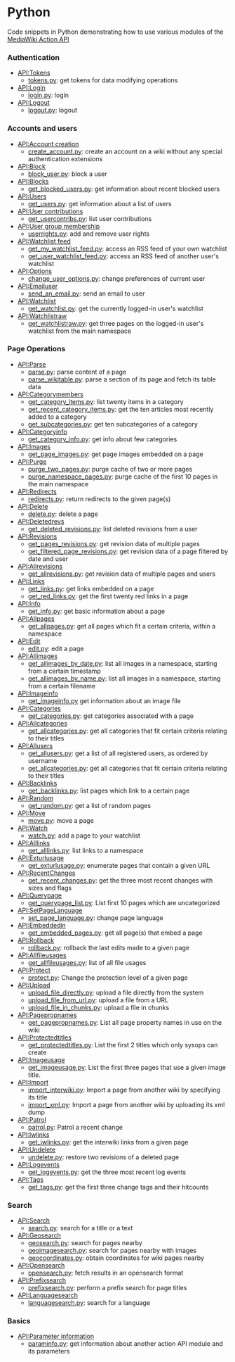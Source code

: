 # Python
Code snippets in Python demonstrating how to use various modules of the [MediaWiki Action API](https://www.mediawiki.org/wiki/API:Main_page)

### Authentication
* [API:Tokens](https://www.mediawiki.org/wiki/API:Tokens)
  * [tokens.py](tokens.py): get tokens for data modifying operations
* [API:Login](https://www.mediawiki.org/wiki/API:Login)
  * [login.py](login.py): login
* [API:Logout](https://www.mediawiki.org/wiki/API:Logout)
  * [logout.py](logout.py): logout

### Accounts and users 
* [API:Account creation](https://www.mediawiki.org/wiki/API:Account_creation)
  *  [create_account.py](create_account.py): create an account on a wiki without any special authentication extensions
* [API:Block](https://www.mediawiki.org/wiki/API:Block)
  *  [block_user.py](block_user.py): block a user
* [API:Blocks](https://www.mediawiki.org/wiki/API:Blocks)
  *  [get_blocked_users.py](get_blocked_users.py): get information about recent blocked users
* [API:Users](https://www.mediawiki.org/wiki/API:Users)
  *  [get_users.py](get_users.py): get information about a list of users
* [API:User contributions](https://www.mediawiki.org/wiki/API:User_contributions)
  *  [get_usercontribs.py](get_usercontribs.py): list user contributions
* [API:User group membership](https://www.mediawiki.org/wiki/API:User_group_membership)
  *  [userrights.py](userrights.py): add and remove user rights
* [API:Watchlist feed](https://www.mediawiki.org/wiki/API:Watchlist_feed)
  * [get_my_watchlist_feed.py](get_my_watchlist_feed.py): access an RSS feed of your own watchlist
  * [get_user_watchlist_feed.py](get_user_watchlist_feed.py): access an RSS feed of another user's watchlist
* [API:Options](https://www.mediawiki.org/wiki/API:Options)
  * [change_user_options.py](change_user_options.py): change preferences of current user
* [API:Emailuser](https://www.mediawiki.org/wiki/API:Emailuser)
  *  [send_an_email.py](send_an_email.py): send an email to user
* [API:Watchlist](https://www.mediawiki.org/wiki/API:Watchlist)
  * [get_watchlist.py](get_watchlist.py): get the currently logged-in user's watchlist
* [API:Watchlistraw](https://www.mediawiki.org/wiki/API:Watchlistraw)
  * [get_watchlistraw.py](get_watchlistraw.py): get three pages on the logged-in user's watchlist from the main namespace

### Page Operations
* [API:Parse](https://www.mediawiki.org/wiki/API:Parse)
  *  [parse.py](parse.py): parse content of a page
  *  [parse_wikitable.py](search.py): parse a section of its page and fetch its table data
* [API:Categorymembers](https://www.mediawiki.org/wiki/API:Categorymembers)
  *  [get_category_items.py](get_category_items.py): list twenty items in a category
  *  [get_recent_category_items.py](get_recent_category_items.py): get the ten articles most recently added to a category
  *  [get_subcategories.py](get_subcategories.py): get ten subcategories of a category
* [API:Categoryinfo](https://www.mediawiki.org/wiki/API:Categoryinfo)
  *  [get_category_info.py](get_category_info.py): get info about few categories
* [API:Images](https://www.mediawiki.org/wiki/API:Images) 
  * [get_page_images.py](get_page_images.py): get page images embedded on a page
* [API:Purge](https://www.mediawiki.org/wiki/API:Purge)
  *  [purge_two_pages.py](purge_two_pages.py): purge cache of two or more pages
  *  [purge_namespace_pages.py](purge_namespace_pages.py): purge cache of the first 10 pages in the main namespace
* [API:Redirects](https://www.mediawiki.org/wiki/API:Redirects)
  *  [redirects.py](get_redirects.py): return redirects to the given page(s)
* [API:Delete](https://www.mediawiki.org/wiki/API:Delete)
  *  [delete.py](delete.py): delete a page
* [API:Deletedrevs](https://www.mediawiki.org/wiki/API:Deletedrevs)
  *  [get_deleted_revisions.py](get_deleted_revisions.py): list deleted revisions from a user
* [API:Revisions](https://www.mediawiki.org/wiki/API:Revisions)
  *  [get_pages_revisions.py](get_pages_revisions.py): get revision data of multiple pages
  *  [get_filtered_page_revisions.py](get_filtered_page_revisions.py): get revision data of a page filtered by date and user
* [API:Allrevisions](https://www.mediawiki.org/wiki/API:Allrevisions)
  *  [get_allrevisions.py](python/get_allrevisions.py): get revision data of multiple pages and users
* [API:Links](https://www.mediawiki.org/wiki/API:Links)
  *  [get_links.py](get_links.py): get links embedded on a page
  *  [get_red_links.py](get_red_links.py): get the first twenty red links in a page
* [API:Info](https://www.mediawiki.org/wiki/API:Info)
  * [get_info.py](get_info.py): get basic information about a page
* [API:Allpages](https://www.mediawiki.org/wiki/API:Allpages)
  * [get_allpages.py](get_allpages.py): get all pages which fit a certain criteria, within a namespace
* [API:Edit](https://www.mediawiki.org/wiki/API:Edit)
  * [edit.py](edit.py): edit a page
* [API:Allimages](https://www.mediawiki.org/wiki/API:Allimages)
  * [get_allimages_by_date.py](get_allimages_by_date.py): list all images in a namespace, starting from a certain timestamp 
  * [get_allimages_by_name.py](get_allimages_by_name.py): list all images in a namespace, starting from a certain filename
* [API:Imageinfo](https://www.mediawiki.org/wiki/API:Imageinfo)
  * [get_imageinfo.py](get_imageinfo.py) get information about an image file
* [API:Categories](https://www.mediawiki.org/wiki/API:Categories)
  * [get_categories.py](get_categories.py): get categories associated with a page
* [API:Allcategories](https://www.mediawiki.org/wiki/API:Allcategories)
  * [get_allcategories.py](get_allcategories.py): get all categories that fit certain criteria relating to their titles
* [API:Allusers](https://www.mediawiki.org/wiki/API:Allusers)
  * [get_allusers.py](get_allusers.py): get a list of all registered users, as ordered by username
  * [get_allcategories.py](get_allcategories.py): get all categories that fit certain criteria relating to their titles
* [API:Backlinks](https://www.mediawiki.org/wiki/API:Backlinks)
  * [get_backlinks.py](get_backlinks.py): list pages which link to a certain page
* [API:Random](https://www.mediawiki.org/wiki/API:Backlinks)
  * [get_random.py](get_random.py): get a list of random pages
* [API:Move](https://www.mediawiki.org/wiki/API:Move)
  * [move.py](move.py): move a page
* [API:Watch](https://www.mediawiki.org/wiki/API:Watch)
  * [watch.py](watch.py): add a page to your watchlist 
* [API:Alllinks](https://www.mediawiki.org/wiki/API:Alllinks)
  * [get_alllinks.py](get_alllinks.py): list links to a namespace
* [API:Exturlusage](https://www.mediawiki.org/wiki/API:Exturlusage)
  * [get_exturlusage.py](get_exturlusage.py): enumerate pages that contain a given URL
* [API:RecentChanges](https://www.mediawiki.org/wiki/API:RecentChanges)
  * [get_recent_changes.py](get_recent_changes.py): get the three most recent changes with sizes and flags
* [API:Querypage](https://www.mediawiki.org/wiki/API:Querypage)
  * [get_querypage_list.py](get_querypage_list.py): List first 10 pages which are uncategorized
* [API:SetPageLanguage](https://www.mediawiki.org/wiki/API:SetPageLanguage)
  *  [set_page_language.py](set_page_language.py): change page language
* [API:Embeddedin](https://www.mediawiki.org/wiki/API:Embeddedin)
  * [get_embedded_pages.py](get_embedded_pages.py): get all page(s) that embed a page
* [API:Rollback](https://www.mediawiki.org/wiki/API:Rollback)
  * [rollback.py](rollback.py): rollback the last edits made to a given page
* [API:Allfileusages](https://www.mediawiki.org/wiki/API:Allfileusages)
  * [get_allfileusages.py](get_allfileusages.py): list of all file usages
* [API:Protect](https://www.mediawiki.org/wiki/API:Protect)
  * [protect.py](protect.py): Change the protection level of a given page
* [API:Upload](https://www.mediawiki.org/wiki/API:Upload)
  * [upload_file_directly.py](upload_file_directly.py): upload a file directly from the system
  * [upload_file_from_url.py](upload_file_from_url.py): upload a file from a URL 
  * [upload_file_in_chunks.py](upload_file_in_chunks.py): upload a file in chunks
* [API:Pagepropnames](https://www.mediawiki.org/wiki/API:Pagepropnames)
  * [get_pagepropnames.py](get_pagepropnames.py): List all page property names in use on the wiki
* [API:Protectedtitles](https://www.mediawiki.org/wiki/API:Protectedtitles)
  * [get_protectedtitles.py](get_protectedtitles.py): List the first 2 titles which only sysops can create
* [API:Imageusage](https://www.mediawiki.org/wiki/API:Imageusage)
  * [get_imageusage.py](get_imageusage.py): List the first three pages that use a given image title.
* [API:Import](https://www.mediawiki.org/wiki/API:Import)
  * [import_interwiki.py](import_interwiki.py): Import a page from another wiki by specifying its title
  * [import_xml.py](import_xml.py): Import a page from another wiki by uploading its xml dump
* [API:Patrol](https://www.mediawiki.org/wiki/API:Patrol)
  * [patrol.py](patrol.py): Patrol a recent change
* [API:Iwlinks](https://www.mediawiki.org/wiki/API:Iwlinks)
  * [get_iwlinks.py](get_iwlinks.py): get the interwiki links from a given page
* [API:Undelete](https://www.mediawiki.org/wiki/API:Undelete)
  * [undelete.py](undelete.py): restore two revisions of a deleted page
* [API:Logevents](https://www.mediawiki.org/wiki/API:Logevents)
  * [get_logevents.py](get_logevents.py): get the three most recent log events
* [API:Tags](https://www.mediawiki.org/wiki/API:Tags)
  * [get_tags.py](get_tags.py): get the first three change tags and their hitcounts

### Search 
* [API:Search](https://www.mediawiki.org/wiki/API:Search)
  * [search.py](search.py): search for a title or a text
* [API:Geosearch](https://www.mediawiki.org/wiki/API:Geosearch)
  * [geosearch.py](geosearch.py): search for pages nearby
  * [geoimagesearch.py](geoimagesearch.py): search for pages nearby with images
  * [geocoordinates.py](geocoordinates.py): obtain coordinates for wiki pages nearby
* [API:Opensearch](https://www.mediawiki.org/wiki/API:Opensearch)
  * [opensearch.py](opensearch.py): fetch results in an opensearch format
* [API:Prefixsearch](https://www.mediawiki.org/wiki/API:Prefixsearch)
  * [prefixsearch.py](prefixsearch.py): perform a prefix search for page titles
* [API:Languagesearch](https://www.mediawiki.org/wiki/API:Languagesearch)
  * [languagesearch.py](languagesearch.py): search for a language 

### Basics
* [API:Parameter information](https://www.mediawiki.org/wiki/API:Parameter_information)
  * [paraminfo.py](paraminfo.py): get information about another action API module and its parameters